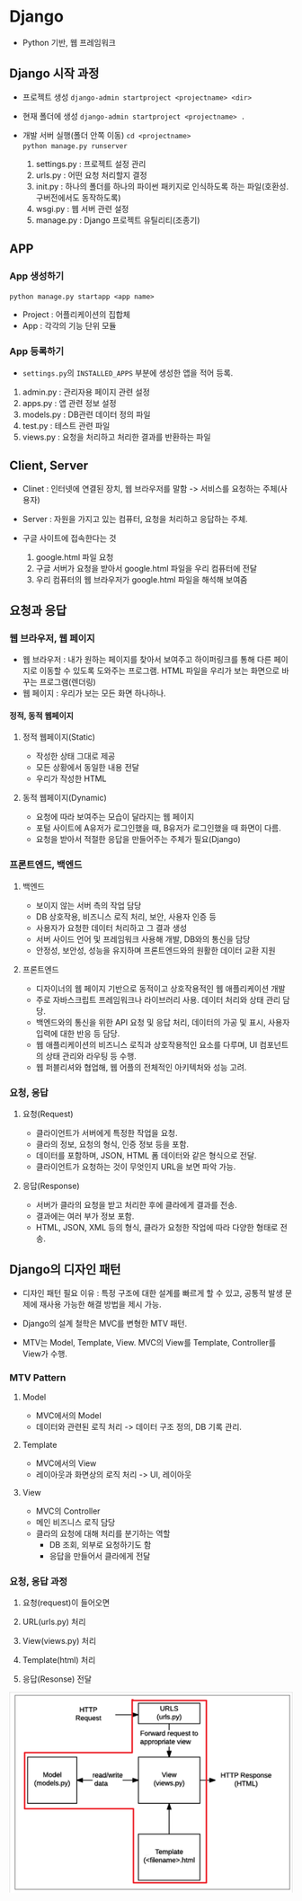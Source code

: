 # Django

- Python 기반, 웹 프레임워크

## Django 시작 과정

- 프로젝트 생성
    `django-admin startproject <projectname> <dir>`  

- 현재 폴더에 생성
    `django-admin startproject <projectname> .`  

- 개발 서버 실행(폴더 안쪽 이동)
    `cd <projectname>`  
    `python manage.py runserver`  

    1. settings.py : 프로젝트 설정 관리
    2. urls.py : 어떤 요청 처리할지 결정
    3. init.py : 하나의 폴더를 하나의 파이썬 패키지로 인식하도록 하는 파일(호환성. 구버전에서도 동작하도록)
    4. wsgi.py : 웹 서버 관련 설정
    5. manage.py :  Django 프로젝트 유틸리티(조종기)

## APP

### App 생성하기

`python manage.py startapp <app name>`  

- Project : 어플리케이션의 집합체
- App : 각각의 기능 단위 모듈

### App 등록하기

- `settings.py`의 `INSTALLED_APPS` 부분에 생성한 앱을 적어 등록.

1. admin.py : 관리자용 페이지 관련 설정
2. apps.py : 앱 관련 정보 설정
3. models.py : DB관련 데이터 정의 파일
4. test.py : 테스트 관련 파일
5. views.py : 요청을 처리하고 처리한 결과를 반환하는 파일

## Client, Server

- Clinet : 인터넷에 연결된 장치, 웹 브라우저를 말함 -> 서비스를 요청하는 주체(사용자)
- Server : 자원을 가지고 있는 컴퓨터, 요청을 처리하고 응답하는 주체.

- 구글 사이트에 접속한다는 것

    1. google.html 파일 요청
    2. 구글 서버가 요청을 받아서 google.html 파일을 우리 컴퓨터에 전달
    3. 우리 컴퓨터의 웹 브라우저가 google.html 파일을 해석해 보여줌

## 요청과 응답

### 웹 브라우저, 웹 페이지

- 웹 브라우저 : 내가 원하는 페이지를 찾아서 보여주고 하이퍼링크를 통해 다른 페이지로 이동할 수 있도록 도와주는 프로그램. HTML 파일을 우리가 보는 화면으로 바꾸는 프로그램(렌더링)
- 웹 페이지 : 우리가 보는 모든 화면 하나하나.

#### 정적, 동적 웹페이지

1. 정적 웹페이지(Static)
    - 작성한 상태 그대로 제공
    - 모든 상황에서 동일한 내용 전달
    - 우리가 작성한 HTML

2. 동적 웹페이지(Dynamic)
    - 요청에 따라 보여주는 모습이 달라지는 웹 페이지
    - 포털 사이트에 A유저가 로그인했을 때, B유저가 로그인했을 때 화면이 다름.
    - 요청을 받아서 적절한 응답을 만들어주는 주체가 필요(Django)

### 프론트엔드, 백엔드

1. 백엔드
    - 보이지 않는 서버 측의 작업 담당
    - DB 상호작용, 비즈니스 로직 처리, 보안, 사용자 인증 등
    - 사용자가 요청한 데이터 처리하고 그 결과 생성
    - 서버 사이드 언어 및 프레임워크 사용해 개발, DB와의 통신을 담당
    - 안정성, 보안성, 성능을 유지하며 프론트엔드와의 원활한 데이터 교환 지원

2. 프론트엔드
    - 디자이너의 웹 페이지 기반으로 동적이고 상호작용적인 웹 애플리케이션 개발
    - 주로 자바스크립트 프레임워크나 라이브러리 사용. 데이터 처리와 상태 관리 담당.
    - 백엔드와의 통신을 위한 API 요청 및 응답 처리, 데이터의 가공 및 표시, 사용자 입력에 대한 반응 등 담당.
    - 웹 애플리케이션의 비즈니스 로직과 상호작용적인 요소를 다루며, UI 컴포넌트의 상태 관리와 라우팅 등 수행.
    - 웹 퍼블리셔와 협업해, 웹 어플의 전체적인 아키텍처와 성능 고려.

### 요청, 응답

1. 요청(Request)
    - 클라이언트가 서버에게 특정한 작업을 요청.
    - 클라의 정보, 요청의 형식, 인증 정보 등을 포함.
    - 데이터를 포함하며, JSON, HTML 폼 데이터와 같은 형식으로 전달.
    - 클라이언트가 요청하는 것이 무엇인지 URL을 보면 파악 가능.

2. 응답(Response)
    - 서버가 클라의 요청을 받고 처리한 후에 클라에게 결과를 전송.
    - 결과에는 여러 부가 정보 포함.
    - HTML, JSON, XML 등의 형식, 클라가 요청한 작업에 따라 다양한 형태로 전송.

## Django의 디자인 패턴

- 디자인 패턴 필요 이유 :
    특정 구조에 대한 설계를 빠르게 할 수 있고, 공통적 발생 문제에 재사용 가능한 해결 방법을 제시 가능.

- Django의 설계 철학은 MVC를 변형한 MTV 패턴.

- MTV는 Model, Template, View. MVC의 View를 Template, Controller를 View가 수행.

### MTV Pattern

1. Model
    - MVC에서의 Model
    - 데이터와 관련된 로직 처리 -> 데이터 구조 정의, DB 기록 관리.

2. Template
    - MVC에서의 View
    - 레이아웃과 화면상의 로직 처리 -> UI, 레이아웃

3. View
    - MVC의 Controller
    - 메인 비즈니스 로직 담당
    - 클라의 요청에 대해 처리를 분기하는 역할
        - DB 조회, 외부로 요청하기도 함
        - 응답을 만들어서 클라에게 전달

### 요청, 응답 과정

1. 요청(request)이 들어오면

2. URL(urls.py) 처리

3. View(views.py) 처리

4. Template(html) 처리

5. 응답(Resonse) 전달

![Request-Response](./image/Request-Response.png)  
